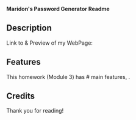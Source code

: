 

**Maridon's Password Generator Readme**

## Description

 

Link to & Preview of my WebPage:



## Features

This homework (Module 3) has # main features, .

## Credits


 

Thank you for reading!